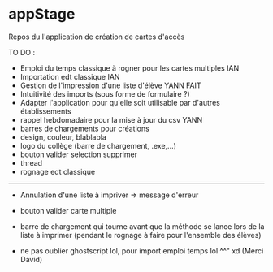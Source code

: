 # appStage 

Repos du l'application de création de cartes d'accès   

TO DO :

- Emploi du temps classique à rogner pour les cartes multiples IAN
- Importation edt classique IAN 
- Gestion de l'impression d'une liste d'élève YANN FAIT 
- Intuitivité des imports (sous forme de formulaire ?) 
- Adapter l'application pour qu'elle soit utilisable par d'autres établissements 
- rappel hebdomadaire pour la mise à jour du csv YANN
- barres de chargements pour créations 
- design, couleur, blablabla 
- logo du collège (barre de chargement, .exe,...) 
- bouton valider selection supprimer 
- thread 
- rognage edt classique 
-----------------------
- Annulation d'une liste à impriver => message d'erreur 
- bouton valider carte multiple 
- barre de chargement qui tourne avant que la méthode se lance lors de la liste à imprimer (pendant le rognage à faire pour l'ensemble des élèves) 


- ne pas oublier ghostscript lol, pour import emploi temps lol ^^" xd (Merci David) 

